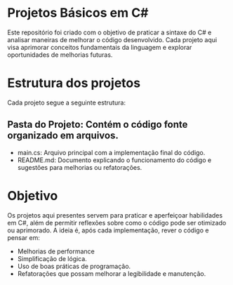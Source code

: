 # Projetos Básicos em C#
Este repositório foi criado com o objetivo de praticar a sintaxe do C# e analisar maneiras de melhorar o código desenvolvido. Cada projeto aqui visa aprimorar conceitos fundamentais da linguagem e explorar oportunidades de melhorias futuras.

# Estrutura dos projetos
Cada projeto segue a seguinte estrutura:
## Pasta do Projeto: Contém o código fonte organizado em arquivos.
- main.cs: Arquivo principal com a implementação final do código.
- README.md: Documento explicando o funcionamento do código e sugestões para melhorias ou refatorações.

# Objetivo
Os projetos aqui presentes servem para praticar e aperfeiçoar habilidades em C#, além de permitir reflexões sobre como o código pode ser otimizado ou aprimorado. A ideia é, após cada implementação, rever o código e pensar em:

- Melhorias de performance
- Simplificação de lógica.
- Uso de boas práticas de programação.
- Refatorações que possam melhorar a legibilidade e manutenção.
